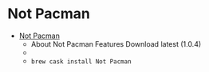 # Not Pacman
- [Not Pacman](https://stabyourself.net/notpacman/)
  -  About Not Pacman Features Download latest (1.0.4)
  - 
  - `brew cask install Not Pacman`
